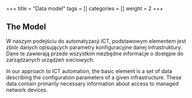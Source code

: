 +++
title = "Data model"
tags = []
categories = []
weight = 2
+++


## The Model

W naszym podejściu do automatyzacji ICT, podstawowym elementem jest zbiór danych opisujących parametry konfiguracyjne danej infrastruktury. Dane te zawierają przede wszystkim niezbędne informacje o dostępie do zarządzanych urządzeń sieciowych. 

In our approach to ICT automation, the basic element is a set of data describing the configuration parameters of a given infrastructure. These data contain primarily necessary information about access to managed network devices.
